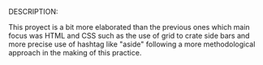 DESCRIPTION:

This proyect is a bit more elaborated than the previous ones which main focus was HTML and CSS such as the use of grid to crate side bars and more precise use of hashtag like "aside" following a more methodological approach in the making of this practice.
